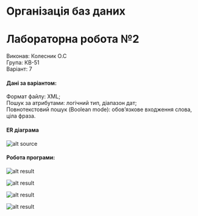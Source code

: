 # Організація баз даних
# Лабораторна робота №2
Виконав: Колесник О.С  
Група: КВ-51  
Варіант: 7  

#### Дані за варіантом:
Формат файлу: XML;  
Пошук за атрибутами: логічний тип, діапазон дат;  
Повнотекстовий пошук (Boolean mode): обов’язкове входження слова, ціла фраза.  

#### ER діаграма
![alt source](/attachedGitHub/er.png)  
#### Робота програми:
![alt result](/attachedGitHub/screen0.jpg)  


![alt result](/attachedGitHub/screen1.jpg)  


![alt result](/attachedGitHub/screen2.jpg)  


![alt result](/attachedGitHub/screen3.jpg)  
